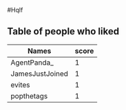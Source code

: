 #Hqlf
## Table of people who liked
Names | score
--- | ---
AgentPanda_ | 1
JamesJustJoined | 1
evites | 1
popthetags | 1
